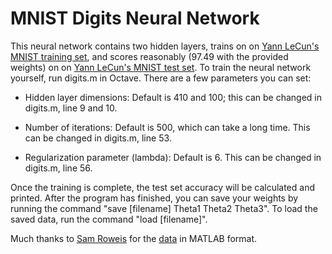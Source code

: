 # MNIST Digits Neural Network

This neural network contains two hidden layers, trains on on [Yann LeCun's MNIST training set](http://yann.lecun.com/exdb/mnist/), and scores reasonably (97.49 with the provided weights) on on [Yann LeCun's MNIST test set](http://yann.lecun.com/exdb/mnist/). To train the neural network yourself, run digits.m in Octave. There are a few parameters you can set:

* Hidden layer dimensions: Default is 410 and 100; this can be changed in digits.m, line 9 and 10. 

* Number of iterations: Default is 500, which can take a long time. This can be changed in digits.m, line 53.

* Regularization parameter (lambda): Default is 6. This can be changed in digits.m, line 56. 

Once the training is complete, the test set accuracy will be calculated and printed. After the program has finished, you can save your weights by running the command "save [filename] Theta1 Theta2 Theta3". To load the saved data, run the command "load [filename]". 

Much thanks to [Sam Roweis](http://www.cs.nyu.edu/~roweis/) for the [data](http://www.cs.nyu.edu/~roweis/data.html) in MATLAB format. 

